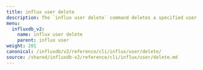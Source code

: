 ```yaml
---
title: influx user delete
description: The `influx user delete` command deletes a specified user.
menu:
  influxdb_v2:
    name: influx user delete
    parent: influx user
weight: 201
canonical: /influxdb/v2/reference/cli/influx/user/delete/
source: /shared/influxdb-v2/reference/cli/influx/user/delete.md
---
```


<!-- The content for this file is located at
// SOURCE content/shared/influxdb-v2/reference/cli/influx/user/delete.md -->
